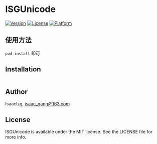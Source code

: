 # ISGUnicode

[![Version](https://img.shields.io/cocoapods/v/ISGUnicode.svg?style=flat)](https://cocoapods.org/pods/ISGUnicode)
[![License](https://img.shields.io/cocoapods/l/ISGUnicode.svg?style=flat)](https://cocoapods.org/pods/ISGUnicode)
[![Platform](https://img.shields.io/cocoapods/p/ISGUnicode.svg?style=flat)](https://cocoapods.org/pods/ISGUnicode)

## 使用方法

 `pod install` 即可

## Installation

```pod 'ISGUnicode', '~> 1.0'
```
## Author

Isaaclzg, isaac_gang@163.com

## License

ISGUnicode is available under the MIT license. See the LICENSE file for more info.
